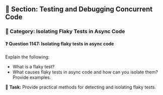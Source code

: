## 📘 Section: Testing and Debugging Concurrent Code  
### 🔹 Category: Isolating Flaky Tests in Async Code  
#### ❓ Question 1147: Isolating flaky tests in async code

Explain the following:

- What is a flaky test?
- What causes flaky tests in async code and how can you isolate them? Provide examples.

🔧 **Task:** Provide practical methods for detecting and isolating flaky tests.
